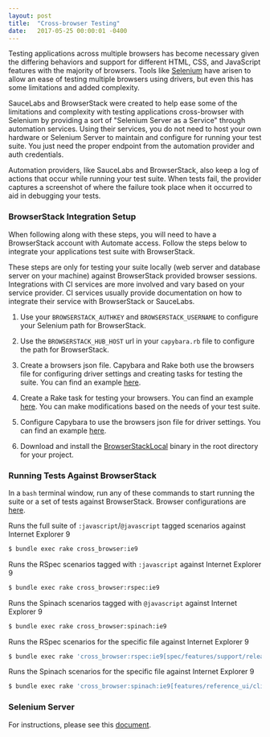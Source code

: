 ```yaml
---
layout: post
title:  "Cross-browser Testing"
date:   2017-05-25 00:00:01 -0400
---
```


Testing applications across multiple browsers has become necessary given the differing behaviors and support for different HTML, CSS, and JavaScript features with the majority of browsers. Tools like [Selenium](http://www.seleniumhq.org/) have arisen to allow an ease of testing multiple browsers using drivers, but even this has some limitations and added complexity.

SauceLabs and BrowserStack were created to help ease some of the limitations and complexity with testing applications cross-browser with Selenium by providing a sort of "Selenium Server as a Service" through automation services. Using their services, you do not need to host your own hardware or Selenium Server to maintain and configure for running your test suite. You just need the proper endpoint from the automation provider and auth credentials.

Automation providers, like SauceLabs and BrowserStack, also keep a log of actions that occur while running your test suite. When tests fail, the provider captures a screenshot of where the failure took place when it occurred to aid in debugging your tests.

### BrowserStack Integration Setup

When following along with these steps, you will need to have a BrowserStack account with Automate access. Follow the steps below to integrate your applications test suite with BrowserStack.

These steps are only for testing your suite locally (web server and database server on your machine) against BrowserStack provided browser sessions. Integrations with CI services are more involved and vary based on your service provider. CI services usually provide documentation on how to integrate their service with BrowserStack or SauceLabs.

1. Use your `BROWSERSTACK_AUTHKEY` and `BROWSERSTACK_USERNAME` to configure your Selenium path for BrowserStack.

2. Use the `BROWSERSTACK_HUB_HOST` url in your `capybara.rb` file to configure the path for BrowserStack.

3. Create a browsers json file. Capybara and Rake both use the browsers file for configuring driver settings and creating tasks for testing the suite. You can find an example [here](/testing/browsers.json).

4. Create a Rake task for testing your browsers. You can find an example [here](/testing/cross_browser.rake). You can make modifications based on the needs of your test suite.

5. Configure Capybara to use the browsers json file for driver settings. You can find an example [here](/testing/capybara.rb).

6. Download and install the [BrowserStackLocal](https://www.browserstack.com/local-testing#command-line) binary in the root directory for your project.

### Running Tests Against BrowserStack

<!-- TODO: this link is broken -->
In a `bash` terminal window, run any of these commands to start running the suite or a set of tests against BrowserStack. Browser configurations are [here](/spec/browsers.json).

  Runs the full suite of `:javascript`/`@javascript` tagged scenarios against Internet Explorer 9
  ```bash
  $ bundle exec rake cross_browser:ie9
  ```

  Runs the RSpec scenarios tagged with `:javascript` against Internet Explorer 9
  ```bash
  $ bundle exec rake cross_browser:rspec:ie9
  ```

  Runs the Spinach scenarios tagged with `@javascript` against Internet Explorer 9
  ```bash
  $ bundle exec rake cross_browser:spinach:ie9
  ```

  Runs the RSpec scenarios for the specific file against Internet Explorer 9
  ```bash
  $ bundle exec rake 'cross_browser:rspec:ie9[spec/features/support/release_notes_spec.rb]'
  ```

  Runs the Spinach scenarios for the specific file against Internet Explorer 9
  ```bash
  $ bundle exec rake 'cross_browser:spinach:ie9[features/reference_ui/clinical_trials.feature]'
  ```

### Selenium Server

For instructions, please see this [document](/testing/selenium_server.md).
